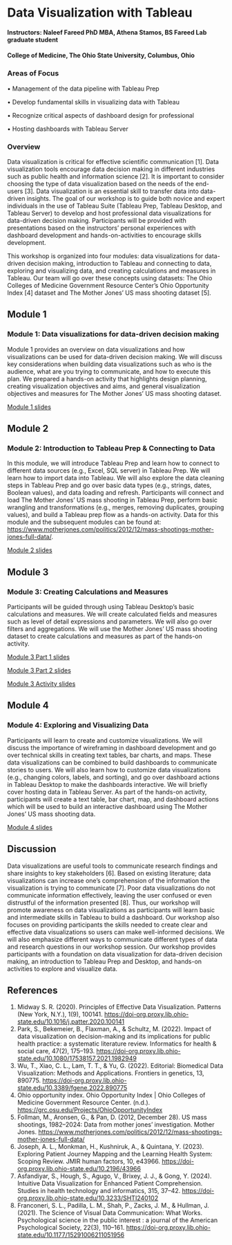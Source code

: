 # Data Visualization with Tableau

#### Instructors: Naleef Fareed PhD MBA, Athena Stamos, BS Fareed Lab graduate student
#### College of Medicine, The Ohio State University, Columbus, Ohio

### Areas of Focus
•	Management of the data pipeline with Tableau Prep 

•	Develop fundamental skills in visualizing data with Tableau 

•	Recognize critical aspects of dashboard design for professional 

•	Hosting dashboards with Tableau Server 

### Overview

Data visualization is critical for effective scientific communication [1]. Data visualization tools encourage data decision making in different industries such as public health and information science [2]. It is important to consider choosing the type of data visualization based on the needs of the end-users [3]. Data visualization is an essential skill to transfer data into data-driven insights. The goal of our workshop is to guide both novice and expert individuals in the use of Tableau Suite (Tableau Prep, Tableau Desktop, and Tableau Server) to develop and host professional data visualizations for data-driven decision making. Participants will be provided with presentations based on the instructors’ personal experiences with dashboard development and hands-on-activities to encourage skills development. 

This workshop is organized into four modules: data visualizations for data-driven decision making, introduction to Tableau and connecting to data, exploring and visualizing data, and creating calculations and measures in Tableau. Our team will go over these concepts using datasets: The Ohio Colleges of Medicine Government Resource Center’s Ohio Opportunity Index [4] dataset and The Mother Jones’ US mass shooting dataset [5].

## Module 1

### Module 1: Data visualizations for data-driven decision making

Module 1 provides an overview on data visualizations and how visualizations can be used for data-driven decision making. We will discuss key considerations when building data visualizations such as who is the audience, what are you trying to communicate, and how to execute this plan. We prepared a hands-on activity that highlights design planning, creating visualization objectives and aims, and general visualization objectives and measures for The Mother Jones’ US mass shooting dataset. 

[Module 1 slides](https://github.com/dashboard-osu/visualanalytics/blob/main/Module%201%20032425.pptx?raw=true)

## Module 2

### Module 2: Introduction to Tableau Prep & Connecting to Data

In this module, we will introduce Tableau Prep and learn how to connect to different data sources (e.g., Excel, SQL server) in Tableau Prep. We will learn how to import data into Tableau. We will also explore the data cleaning steps in Tableau Prep and go over basic data types (e.g., strings, dates, Boolean values), and data loading and refresh. Participants will connect and load The Mother Jones’ US mass shooting in Tableau Prep, perform basic wrangling and transformations (e.g., merges, removing duplicates, grouping values), and build a Tableau prep flow as a hands-on activity. Data for this module and the subsequent modules can be found at: https://www.motherjones.com/politics/2012/12/mass-shootings-mother-jones-full-data/. 

[Module 2 slides](https://github.com/dashboard-osu/visualanalytics/blob/main/Module%202%20032425.7z?raw=true)

## Module 3

### Module 3: Creating Calculations and Measures

Participants will be guided through using Tableau Desktop’s basic calculations and measures. We will create calculated fields and measures such as level of detail expressions and parameters. We will also go over filters and aggregations. We will use the Mother Jones’ US mass shooting dataset to create calculations and measures as part of the hands-on activity.

[Module 3 Part 1 slides](https://github.com/dashboard-osu/visualanalytics/blob/main/Module%203%20032425%20Part%201.pptx?raw=true)

[Module 3 Part 2 slides](https://github.com/dashboard-osu/visualanalytics/blob/main/Module%203%20032425%20Part%202.7z?raw=true)

[Module 3 Activity slides](https://github.com/dashboard-osu/visualanalytics/blob/main/Module%203%20032425%20Activities.pptx?raw=true)

## Module 4

### Module 4: Exploring and Visualizing Data

Participants will learn to create and customize visualizations. We will discuss the importance of wireframing in dashboard development and go over technical skills in creating text tables, bar charts, and maps. These data visualizations can be combined to build dashboards to communicate stories to users. We will also learn how to customize data visualizations (e.g., changing colors, labels, and sorting), and go over dashboard actions in Tableau Desktop to make the dashboards interactive. We will briefly cover hosting data in Tableau Server. As part of the hands-on activity, participants will create a text table, bar chart, map, and dashboard actions which will be used to build an interactive dashboard using The Mother Jones’ US mass shooting data.

[Module 4 slides](https://github.com/dashboard-osu/visualanalytics/blob/main/Module%204%20032425.pptx?raw=true)

## Discussion

Data visualizations are useful tools to communicate research findings and share insights to key stakeholders [6]. Based on existing literature; data visualizations can increase one’s comprehension of the information the visualization is trying to communicate [7]. Poor data visualizations do not communicate information effectively, leaving the user confused or even distrustful of the information presented [8]. Thus, our workshop will promote awareness on data visualizations as participants will learn basic and intermediate skills in Tableau to build a dashboard. Our workshop also focuses on providing participants the skills needed to create clear and effective data visualizations so users can make well-informed decisions. We will also emphasize different ways to communicate different types of data and research questions in our workshop session. Our workshop provides participants with a foundation on data visualization for data-driven decision making, an introduction to Tableau Prep and Desktop, and hands-on activities to explore and visualize data.

## References

1.	Midway S. R. (2020). Principles of Effective Data Visualization. Patterns (New York, N.Y.), 1(9), 100141. https://doi-org.proxy.lib.ohio-state.edu/10.1016/j.patter.2020.100141
2.	Park, S., Bekemeier, B., Flaxman, A., & Schultz, M. (2022). Impact of data visualization on decision-making and its implications for public health practice: a systematic literature review. Informatics for health & social care, 47(2), 175–193. https://doi-org.proxy.lib.ohio-state.edu/10.1080/17538157.2021.1982949
3.	Wu, T., Xiao, C. L., Lam, T. T., & Yu, G. (2022). Editorial: Biomedical Data Visualization: Methods and Applications. Frontiers in genetics, 13, 890775. https://doi-org.proxy.lib.ohio-state.edu/10.3389/fgene.2022.890775
4.	Ohio opportunity index. Ohio Opportunity Index | Ohio Colleges of Medicine Government Resource Center. (n.d.). https://grc.osu.edu/Projects/OhioOpportunityIndex 
5.	Follman, M., Aronsen, G., & Pan, D. (2012, December 28). US mass shootings, 1982–2024: Data from mother jones’ investigation. Mother Jones. https://www.motherjones.com/politics/2012/12/mass-shootings-mother-jones-full-data/ 
6.	Joseph, A. L., Monkman, H., Kushniruk, A., & Quintana, Y. (2023). Exploring Patient Journey Mapping and the Learning Health System: Scoping Review. JMIR human factors, 10, e43966. https://doi-org.proxy.lib.ohio-state.edu/10.2196/43966
7.	Asfandiyar, S., Hough, S., Agugo, V., Brixey, J. J., & Gong, Y. (2024). Intuitive Data Visualization for Enhanced Patient Comprehension. Studies in health technology and informatics, 315, 37–42. https://doi-org.proxy.lib.ohio-state.edu/10.3233/SHTI240102
8.	Franconeri, S. L., Padilla, L. M., Shah, P., Zacks, J. M., & Hullman, J. (2021). The Science of Visual Data Communication: What Works. Psychological science in the public interest : a journal of the American Psychological Society, 22(3), 110–161. https://doi-org.proxy.lib.ohio-state.edu/10.1177/15291006211051956



